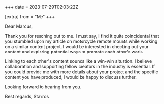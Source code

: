 +++
date = 2023-07-29T02:03:22Z

[extra]
from = "Me"
+++

Dear Marcus,

Thank you for reaching out to me. I must say, I find it quite coincidental that you stumbled upon my article on motorcycle remote mounts while working on a similar content project. I would be interested in checking out your content and exploring potential ways to promote each other's work.

Linking to each other's content sounds like a win-win situation. I believe collaboration and supporting fellow creators in the industry is essential. If you could provide me with more details about your project and the specific content you have produced, I would be happy to discuss further.

Looking forward to hearing from you.

Best regards,
Stavros
